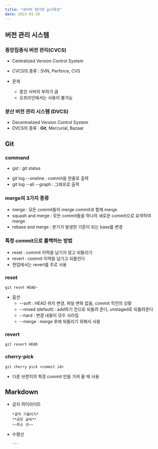 ```yaml
---
title: "네이버 정다현 git특강"
date: 2023-03-20
---
```


## 버전 관리 시스템

### 중앙집중식 버전 관리(CVCS)

- Centralized Version Control System
- CVCS의 종류 : SVN, Perforce, CVS

- 문제
  - 중앙 서버의 부하가 큼
  - 오프라인에서는 사용이 불가능

### 분산 버전 관리 시스템 (DVCS)

- Decentralized Version Control System
- DVCS의 종류 : **Git**, Mercurial, Bazaar

## Git

### command

- gst : git status

* git log --oneline : commit을 한줄로 출력
* git log --all --graph : 그래프로 출력

### merge의 3가지 종류

- merge : 모든 commit들이 merge commit과 함께 merge
- squash and merge : 모든 commit들을 하나의 새로운 commit으로 요약하여 merge
- rebase and merge : 분기가 발생한 기준이 되는 base를 변경

### 특정 commit으로 롤백하는 방법

- reset : commit 이력을 남기지 않고 되돌리기
- revert : commit 이력을 남기고 되돌린다
- 현업에서는 revert를 주로 사용

### reset

```
git reset HEAD~
```

- 옵션
  - --soft : HEAD 위치 변경, 파일 변화 없음, commit 직전의 상황
  - --mixed (default) : add하기 전으로 되돌려 준다, unstaged로 되돌려준다
  - --hard : 변경 내용이 모두 사라짐
  - --merge : merge 후에 되돌리기 위해서 사용

### revert

```
git revert HEAD
```

### cherry-pick

```
git cherry pick <commit id>
```

- 다른 브랜치의 특정 commit 만을 가져 올 때 사용

## Markdown

- 글자 하이라이트
  ```
  *글자 기울이기*
  **굵은 글씨**
  ~~취소 선~~
  ```

* 수평선
  ```
  ---
  ```
